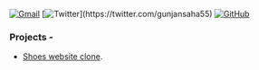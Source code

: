 
[![Gmail](https://img.shields.io/badge/Gmail-D14836?style=for-the-badge&logo=gmail&logoColor=white)](mailto:gunjansaha976@gmail.com)
[![Twitter]([https://img.shields.io/badge/Twitter-1DA1F2?style=for-the-badge&logo=twitter&logoColor=white](https://imgs.search.brave.com/EGEk1Fm0pRgplDhtdHH4t59Thv4um6Phj2al8O9DE4Y/rs:fit:860:0:0/g:ce/aHR0cHM6Ly9jZG4u/aWNvbnNjb3V0LmNv/bS9pY29uL2ZyZWUv/cG5nLTI1Ni9mcmVl/LXR3aXR0ZXItOTQy/MDc4Mi03NjUxMjEy/LnBuZz9mPXdlYnAm/dz0xMjg))](https://twitter.com/gunjansaha55)
[![GitHub](https://img.shields.io/badge/github-%23121011.svg?style=for-the-badge&logo=github&logoColor=white)](https://github.com/gunjansaha55)





### Projects - 
- [Shoes website clone](https://github.com/gunjansaha55/shoes_website_clone).

